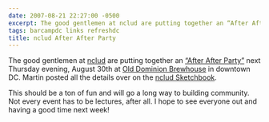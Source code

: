 ```yaml
---
date: 2007-08-21 22:27:00 -0500
excerpt: The good gentlemen at nclud are putting together an “After After Party.”
tags: barcampdc links refreshdc
title: nclud After After Party
---
```


The good gentlemen at [nclud](http://www.nclud.com/) are putting together an [“After After Party”](http://upcoming.yahoo.com/event/241371/) next Thursday evening, August 30th at [Old Dominion Brewhouse](http://maps.google.com/maps?q=1219+9th+St+NW,+Washington,+DC+20001,+USA&ie=UTF8&z=16&iwloc=addr&om=1) in downtown DC. Martin posted all the details over on the [nclud Sketchbook](http://www.nclud.com/sketchbook/dc-happy-hour-introducing-ncluds-after-after-party).

This should be a ton of fun and will go a long way to building community. Not every event has to be lectures, after all. I hope to see everyone out and having a good time next week!